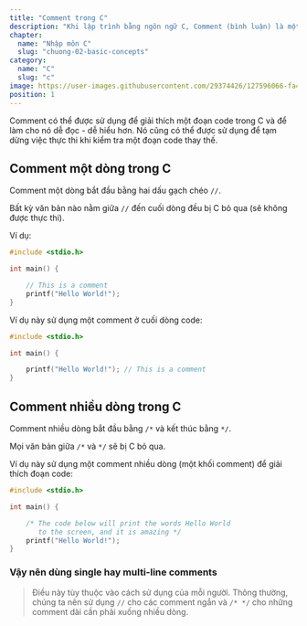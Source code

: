 ```yaml
---
title: "Comment trong C"
description: "Khi lập trình bằng ngôn ngữ C, Comment (bình luận) là một công cụ quan trọng để tạo sự hiểu rõ và dễ đọc hơn cho mã nguồn của bạn. Comment cho phép bạn thêm các dòng ghi chú, mô tả, và giải thích vào mã, giúp lập trình viên hiểu rõ logic và mục đích của từng phần của mã."
chapter:
  name: "Nhập môn C"
  slug: "chuong-02-basic-concepts"
category:
  name: "C"
  slug: "c"
image: https://user-images.githubusercontent.com/29374426/127596066-fa46df01-982f-4a72-b6d1-f7d8f5c5a9b3.png
position: 1
---
```


Comment có thể được sử dụng để giải thích một đoạn code trong C và để làm cho nó dễ đọc - dễ hiểu hơn. Nó cũng có thể được sử dụng để tạm dừng việc thực thi khi kiểm tra một đoạn code thay thế.

## Comment một dòng trong C

Comment một dòng bắt đầu bằng hai dấu gạch chéo `//`.

Bất kỳ văn bản nào nằm giữa `//` đến cuối dòng đều bị C bỏ qua (sẽ không được thực thi).

Ví dụ:

```cpp
#include <stdio.h>

int main() {

    // This is a comment
    printf("Hello World!");
}
```

Ví dụ này sử dụng một comment ở cuối dòng code:

```cpp
#include <stdio.h>

int main() {

    printf("Hello World!"); // This is a comment
}
```

## Comment nhiều dòng trong C

Comment nhiều dòng bắt đầu bằng `/*` và kết thúc bằng `*/`.

Mọi văn bản giữa `/*` và `*/` sẽ bị C bỏ qua.

Ví dụ này sử dụng một comment nhiều dòng (một khối comment) để giải thích đoạn code:

```cpp
#include <stdio.h>

int main() {

    /* The code below will print the words Hello World
       to the screen, and it is amazing */
    printf("Hello World!");
}
```

### Vậy nên dùng single hay multi-line comments

> Điều này tùy thuộc vào cách sử dụng của mỗi người. Thông thường, chúng ta nên sử dụng `//` cho các comment ngắn và `/* */` cho những comment dài cần phải xuống nhiều dòng.
